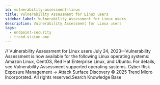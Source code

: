 ```yaml
---
id: vulnerability-assessment-linux
title: Vulnerability Assessment for Linux users
sidebar_label: Vulnerability Assessment for Linux users
description: Vulnerability Assessment for Linux users
tags:
  - endpoint-security
  - trend-vision-one
---
```


/*<![CDATA[*/ $('#title').html($('meta[name=map-description]').attr('content')); /*]]>*/ Vulnerability Assessment for Linux users July 24, 2023—Vulnerability Assessment is now available for the following Linux operating systems: Amazon Linux, CentOS, Red Hat Enterprise Linux, and Ubuntu. For details, see Vulnerability Assessment supported operating systems. Cyber Risk Exposure Management → Attack Surface Discovery © 2025 Trend Micro Incorporated. All rights reserved.Search Knowledge Base